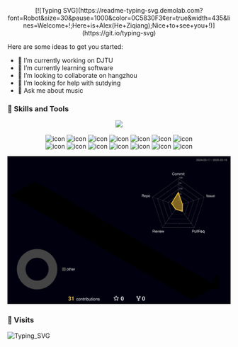  <div  align="center";>
[![Typing SVG](https://readme-typing-svg.demolab.com?font=Robot&size=30&pause=1000&color=0C5830F3&center=true&width=435&lines=Welcome+!;Here+is+Alex(He+Ziqiang);Nice+to+see+you+!)](https://git.io/typing-svg)
  </div>


Here are some ideas to get you started:

- 🔭 I’m currently working on DJTU
- 🌱 I’m currently learning software
- 👯 I’m looking to collaborate on hangzhou
- 🤔 I’m looking for help with sutdying
- 💬 Ask me about music

### :hammer:  Skills and Tools
<p align="center">
  <a href="https://skillicons.dev">
    <img src="https://skillicons.dev/icons?i=apple,ps,c,cpp,github,gmail,instagram,linux,md,idea" />
  </a>
</p>

  <div  align="center";style="display: flex; align-items: flex-start;">
    <img src="https://techstack-generator.vercel.app/js-icon.svg" alt="icon" width="64" height="64" />
    <img src="https://techstack-generator.vercel.app/cpp-icon.svg" alt="icon" width="64" height="64" />
    <img src="https://techstack-generator.vercel.app/react-icon.svg" alt="icon" width="64" height="64" />
    <img src="https://techstack-generator.vercel.app/redux-icon.svg" alt="icon" width="64" height="64" />
    <img src="https://techstack-generator.vercel.app/webpack-icon.svg" alt="icon" width="64" height="64" />
    <img src="https://techstack-generator.vercel.app/eslint-icon.svg" alt="icon" width="64" height="64" />
    <img src="https://techstack-generator.vercel.app/python-icon.svg" alt="icon" width="64" height="64" />
    </div>
    
  <div align="center";style="display: flex; align-items: flex-start;">
    <img src="https://techstack-generator.vercel.app/django-icon.svg" alt="icon" width="64" height="64" />
    <img src="https://techstack-generator.vercel.app/github-icon.svg" alt="icon" width="64" height="64" />
    <img src="https://techstack-generator.vercel.app/kubernetes-icon.svg" alt="icon" width="64" height="64" />
    <img src="https://techstack-generator.vercel.app/docker-icon.svg" alt="icon" width="64" height="64" />
    <img src="https://techstack-generator.vercel.app/nginx-icon.svg" alt="icon" width="64" height="64" />
    <img src="https://techstack-generator.vercel.app/mysql-icon.svg" alt="icon" width="64" height="64" />
    <img src="https://techstack-generator.vercel.app/java-icon.svg" alt="icon" width="64" height="64" />
    </div>

![](./profile-3d-contrib/profile-night-rainbow.svg)

### :eyes:  Visits
![Typing_SVG](https://api.moedog.org/count/@he-zi-qiang.readme)

